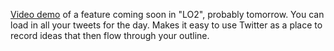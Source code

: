 <a href="https://www.youtube.com/watch?v=LJiNeNestYo">Video demo</a> of a feature coming soon in "LO2", probably tomorrow. You can load in all your tweets for the day. Makes it easy to use Twitter as a place to record ideas that then flow through your outline.
